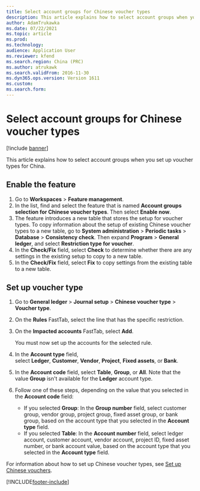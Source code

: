 ```yaml
---
title: Select account groups for Chinese voucher types
description: This article explains how to select account groups when you set up voucher types for China.
author: AdamTrukawka
ms.date: 07/22/2021
ms.topic: article
ms.prod: 
ms.technology: 
audience: Application User
ms.reviewer: kfend
ms.search.region: China (PRC)
ms.author: atrukawk
ms.search.validFrom: 2016-11-30
ms.dyn365.ops.version: Version 1611
ms.custom: 
ms.search.form: 
---
```


# Select account groups for Chinese voucher types

[!include [banner](../includes/banner.md)]

This article explains how to select account groups when you set up voucher types for China.

## Enable the feature

1. Go to **Workspaces** \> **Feature management**.
2. In the list, find and select the feature that is named **Account groups selection for Chinese voucher types**. Then select **Enable now**.
3. The feature introduces a new table that stores the setup for voucher types. To copy information about the setup of existing Chinese voucher types to a new table, go to **System administration** \> **Periodic tasks** \> **Database** \> **Consistency check**. Then expand **Program** \> **General ledger**, and select **Restriction type for voucher**.
4. In the **Check/Fix** field, select **Check** to determine whether there are any settings in the existing setup to copy to a new table.
5. In the **Check/Fix** field, select **Fix** to copy settings from the existing table to a new table.

## Set up voucher type

1. Go to **General ledger** \> **Journal setup** \> **Chinese voucher type** \> **Voucher type**.
2. On the **Rules** FastTab, select the line that has the specific restriction.
3. On the **Impacted accounts** FastTab, select **Add**.

    You must now set up the accounts for the selected rule.

4. In the **Account type** field, select **Ledger**, **Customer**, **Vendor**, **Project**, **Fixed assets**, or **Bank**.
5. In the **Account code** field, select **Table**, **Group**, or **All**. Note that the value **Group** isn't available for the **Ledger** account type.
6. Follow one of these steps, depending on the value that you selected in the **Account code** field:

    - If you selected **Group**: In the **Group number** field, select customer group, vendor group, project group, fixed asset group, or bank group, based on the account type that you selected in the **Account type** field.
    - If you selected **Table**: In the **Account number** field, select ledger account, customer account, vendor account, project ID, fixed asset number, or bank account value, based on the account type that you selected in the **Account type** field.

For information about how to set up Chinese voucher types, see [Set up Chinese vouchers](tasks/set-up-chinese-vouchers.md).

[!INCLUDE[footer-include](../../includes/footer-banner.md)]
